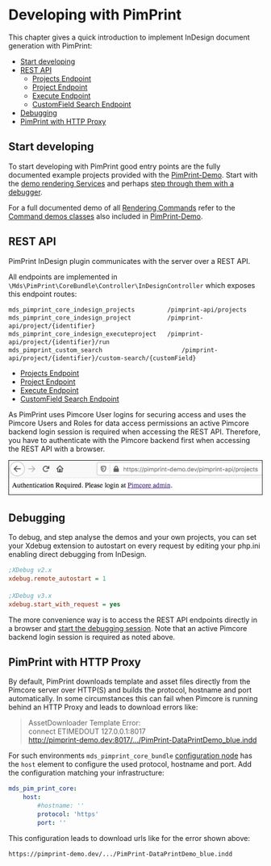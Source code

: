 # Developing with PimPrint

This chapter gives a quick introduction to implement InDesign document generation with PimPrint:

* [Start developing](#page_Start_developing)
* [REST API](#page_REST_API)
    * [Projects Endpoint](./10_Projects_Endpoint.md)
    * [Project Endpoint](./11_Project_Endpoint.md)
    * [Execute Endpoint](./12_Execute_Endpoint.md)
    * [CustomField Search Endpoint](./13_CustomField_Search_Endpoint.md)
* [Debugging](#page_Debugging)
* [PimPrint with HTTP Proxy](#page_PimPrint_with_HTTP_Proxy)

## Start developing

To start developing with PimPrint good entry points are the fully documented example projects provided with the [PimPrint-Demo](../05_PimPrint-Demo/README.md).
Start with the [demo rendering Services](https://github.com/mds-agenturgruppe/pimprint-demo-bundle/tree/3.x/src/Service) and
perhaps [step through them with a debugger](#page_Debugging).

For a full documented demo of all [Rendering Commands](../15_Rendering_Commands.md) refer to
the [Command demos classes](https://github.com/mds-agenturgruppe/pimprint-demo-bundle/tree/3.x/src/Project/CommandDemo) also included
in [PimPrint-Demo](../05_PimPrint-Demo/README.md).

## REST API

PimPrint InDesign plugin communicates with the server over a REST API.

All endpoints are implemented in `\Mds\PimPrint\CoreBundle\Controller\InDesignController` which exposes this endpoint routes:

```
mds_pimprint_core_indesign_projects 		/pimprint-api/projects
mds_pimprint_core_indesign_project     		/pimprint-api/project/{identifier}
mds_pimprint_core_indesign_executeproject 	/pimprint-api/project/{identifier}/run
mds_pimprint_custom_search                      /pimprint-api/project/{identifier}/custom-search/{customField}
```

* [Projects Endpoint](./10_Projects_Endpoint.md)
* [Project Endpoint](./11_Project_Endpoint.md)
* [Execute Endpoint](./12_Execute_Endpoint.md)
* [CustomField Search Endpoint](./13_CustomField_Search_Endpoint.md)

As PimPrint uses Pimcore User logins for securing access and uses the Pimcore Users and Roles for data access permissions an active Pimcore backend login session is required when
accessing the REST API. Therefore, you have to authenticate with the Pimcore backend first when accessing the REST API with a browser.

![REST API - Pimcore authentication](../img/browser-api_login.png)

## Debugging

To debug, and step analyse the demos and your own projects, you can set your Xdebug extension to autostart on every request by editing your php.ini enabling direct debugging from
InDesign.

 ```ini
;XDebug v2.x
xdebug.remote_autostart = 1

;XDebug v3.x
xdebug.start_with_request = yes
```

The more convenience way is to access the REST API endpoints directly in a browser
and [start the debugging session](https://www.jetbrains.com/help/phpstorm/browser-debugging-extensions.html). Note that an active Pimcore backend login session is required as noted
above.

## PimPrint with HTTP Proxy

By default, PimPrint downloads template and asset files directly from the Pimcore server over HTTP(S) and builds the protocol, hostname and port automatically. In some
circumstances this can fail when Pimcore is running behind an HTTP Proxy and leads to download errors like:
> AssetDownloader Template Error:   
> connect ETIMEDOUT 127.0.0.1:8017   
> http://pimprint-demo.dev:8017/.../PimPrint-DataPrintDemo_blue.indd

For such environments `mds_pimprint_core_bundle` [configuration node](../10_Rendering_Projects/00_Configuration_Reference.md) has the `host` element to configure the used protocol,
hostname and port. Add the configuration matching your infrastructure:

```yaml
mds_pim_print_core:
    host:
        #hostname: ''
        protocol: 'https'
        port: ''
```

This configuration leads to download urls like for the error shown above:

```
https://pimprint-demo.dev/.../PimPrint-DataPrintDemo_blue.indd
```
